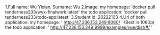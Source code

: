 1.Full name: Wu Yixian,  Surname: Wu
2.image:
my homepage: 'docker pull tenderness233/wyx-finalwork:latest'
the todo application: 'docker pull tenderness233/todo-app:latest'
3.Student id: 20222103
4.Url of both application:
my homepage: ' http://47.236.153.249:8080/ '   (Best in 1080p)    
the todo application: ' http://47.236.153.249:9999/examples/vue/dist/#/ '